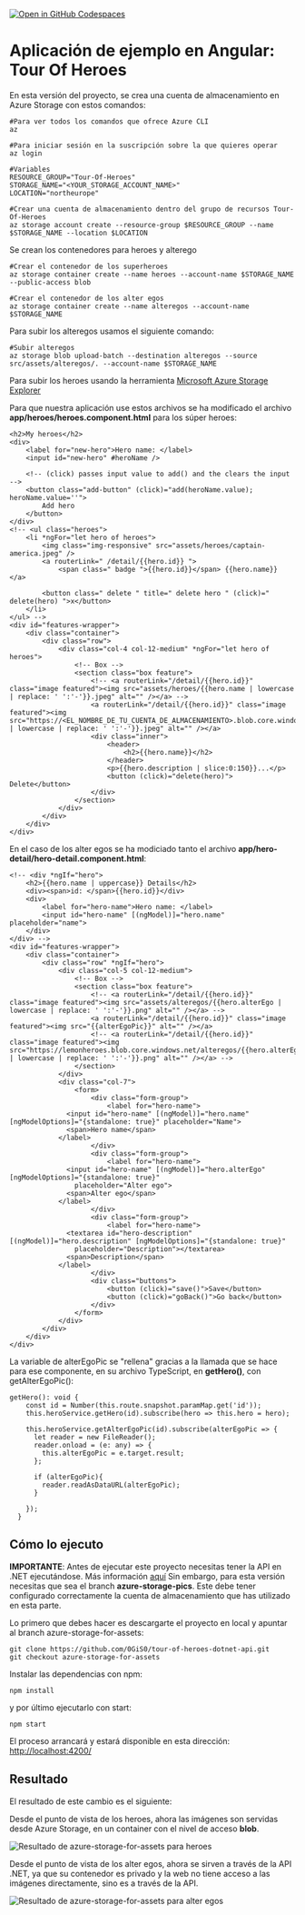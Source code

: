 [![Open in GitHub Codespaces](https://github.com/codespaces/badge.svg)](https://codespaces.new/0gis0/tour-of-heroes-angular)

# Aplicación de ejemplo en Angular: Tour Of Heroes

En esta versión del proyecto, se crea una cuenta de almacenamiento en Azure Storage con estos comandos:

```
#Para ver todos los comandos que ofrece Azure CLI
az

#Para iniciar sesión en la suscripción sobre la que quieres operar
az login

#Variables
RESOURCE_GROUP="Tour-Of-Heroes"
STORAGE_NAME="<YOUR_STORAGE_ACCOUNT_NAME>"
LOCATION="northeurope"

#Crear una cuenta de almacenamiento dentro del grupo de recursos Tour-Of-Heroes
az storage account create --resource-group $RESOURCE_GROUP --name $STORAGE_NAME --location $LOCATION 
```

Se crean los contenedores para heroes y alterego

```
#Crear el contenedor de los superheroes
az storage container create --name heroes --account-name $STORAGE_NAME --public-access blob

#Crear el contenedor de los alter egos
az storage container create --name alteregos --account-name $STORAGE_NAME
```

Para subir los alteregos usamos el siguiente comando:

```
#Subir alteregos
az storage blob upload-batch --destination alteregos --source src/assets/alteregos/. --account-name $STORAGE_NAME
```

Para subir los heroes usando la herramienta [Microsoft Azure Storage Explorer](https://azure.microsoft.com/es-es/features/storage-explorer/)

Para que nuestra aplicación use estos archivos se ha modificado el archivo **app/heroes/heroes.component.html** para los súper heroes:

```
<h2>My heroes</h2>
<div>
    <label for="new-hero">Hero name: </label>
    <input id="new-hero" #heroName />

    <!-- (click) passes input value to add() and the clears the input -->
    <button class="add-button" (click)="add(heroName.value); heroName.value=''">
        Add hero
    </button>
</div>
<!-- <ul class="heroes">
    <li *ngFor="let hero of heroes">
        <img class="img-responsive" src="assets/heroes/captain-america.jpeg" />
        <a routerLink=" /detail/{{hero.id}} ">
            <span class=" badge ">{{hero.id}}</span> {{hero.name}} </a>

        <button class=" delete " title=" delete hero " (click)=" delete(hero) ">x</button>
    </li>
</ul> -->
<div id="features-wrapper">
    <div class="container">
        <div class="row">
            <div class="col-4 col-12-medium" *ngFor="let hero of heroes">
                <!-- Box -->
                <section class="box feature">
                    <!-- <a routerLink="/detail/{{hero.id}}" class="image featured"><img src="assets/heroes/{{hero.name | lowercase | replace: ' ':'-'}}.jpeg" alt="" /></a> -->
                    <a routerLink="/detail/{{hero.id}}" class="image featured"><img src="https://<EL_NOMBRE_DE_TU_CUENTA_DE_ALMACENAMIENTO>.blob.core.windows.net/heroes/{{hero.name | lowercase | replace: ' ':'-'}}.jpeg" alt="" /></a>
                    <div class="inner">
                        <header>
                            <h2>{{hero.name}}</h2>
                        </header>
                        <p>{{hero.description | slice:0:150}}...</p>
                        <button (click)="delete(hero)"> Delete</button>
                    </div>
                </section>
            </div>
        </div>
    </div>
</div>
```
En el caso de los alter egos se ha modiciado tanto el archivo **app/hero-detail/hero-detail.component.html**: 

```
<!-- <div *ngIf="hero">
    <h2>{{hero.name | uppercase}} Details</h2>
    <div><span>id: </span>{{hero.id}}</div>
    <div>
        <label for="hero-name">Hero name: </label>
        <input id="hero-name" [(ngModel)]="hero.name" placeholder="name">
    </div>
</div> -->
<div id="features-wrapper">
    <div class="container">
        <div class="row" *ngIf="hero">
            <div class="col-5 col-12-medium">
                <!-- Box -->
                <section class="box feature">
                    <!-- <a routerLink="/detail/{{hero.id}}" class="image featured"><img src="assets/alteregos/{{hero.alterEgo | lowercase | replace: ' ':'-'}}.png" alt="" /></a> -->
                    <a routerLink="/detail/{{hero.id}}" class="image featured"><img src="{{alterEgoPic}}" alt="" /></a>
                    <!-- <a routerLink="/detail/{{hero.id}}" class="image featured"><img src="https://lemonheroes.blob.core.windows.net/alteregos/{{hero.alterEgo | lowercase | replace: ' ':'-'}}.png" alt="" /></a> -->
                </section>
            </div>
            <div class="col-7">
                <form>
                    <div class="form-group">
                        <label for="hero-name">
              <input id="hero-name" [(ngModel)]="hero.name" [ngModelOptions]="{standalone: true}" placeholder="Name">
              <span>Hero name</span>
            </label>
                    </div>
                    <div class="form-group">
                        <label for="hero-name">
              <input id="hero-name" [(ngModel)]="hero.alterEgo" [ngModelOptions]="{standalone: true}"
                placeholder="Alter ego">
              <span>Alter ego</span>
            </label>
                    </div>
                    <div class="form-group">
                        <label for="hero-name">
              <textarea id="hero-description" [(ngModel)]="hero.description" [ngModelOptions]="{standalone: true}"
                placeholder="Description"></textarea>
              <span>Description</span>
            </label>
                    </div>
                    <div class="buttons">
                        <button (click)="save()">Save</button>
                        <button (click)="goBack()">Go back</button>
                    </div>
                </form>
            </div>
        </div>
    </div>
</div> 
```
La variable de alterEgoPic se "rellena" gracias a la llamada que se hace para ese componente, en su archivo TypeScript, en **getHero()**, con getAlterEgoPic():

```
getHero(): void {
    const id = Number(this.route.snapshot.paramMap.get('id'));
    this.heroService.getHero(id).subscribe(hero => this.hero = hero);
    
    this.heroService.getAlterEgoPic(id).subscribe(alterEgoPic => {
      let reader = new FileReader();
      reader.onload = (e: any) => {
        this.alterEgoPic = e.target.result;
      };
      
      if (alterEgoPic){
        reader.readAsDataURL(alterEgoPic);
      }
      
    });
  }
```

## Cómo lo ejecuto

**IMPORTANTE**: Antes de ejecutar este proyecto necesitas tener la API en .NET ejecutándose. Más información [aquí](https://github.com/0GiS0/tour-of-heroes-dotnet-api) Sin embargo, para esta versión necesitas que sea el branch **azure-storage-pics**. Este debe tener configurado correctamente la cuenta de almacenamiento que has utilizado en esta parte.

Lo primero que debes hacer es descargarte el proyecto en local y apuntar al branch azure-storage-for-assets:

```
git clone https://github.com/0GiS0/tour-of-heroes-dotnet-api.git
git checkout azure-storage-for-assets
```

Instalar las dependencias con npm:

```
npm install
```

y por último ejecutarlo con start:

```
npm start
```
El proceso arrancará y estará disponible en esta dirección: [http://localhost:4200/](http://localhost:4200/)

## Resultado

El resultado de este cambio es el siguiente:

Desde el punto de vista de los heroes, ahora las imágenes son servidas desde Azure Storage, en un container con el nivel de acceso **blob**.

![Resultado de azure-storage-for-assets para heroes](images/azure-storage-for-assets-heroes-resultado.png)

Desde el punto de vista de los alter egos, ahora se sirven a través de la API .NET, ya que su contenedor es privado y la web no tiene acceso a las imágenes directamente, sino es a través de la API.

![Resultado de azure-storage-for-assets para alter egos](images/azure-storage-for-assets-alteregos-resultado.png)
